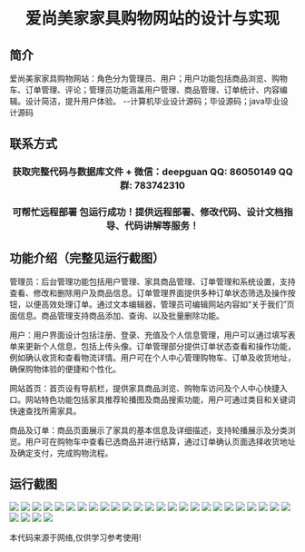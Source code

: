 <p><h1 align="center">爱尚美家家具购物网站的设计与实现</h1></p>

## 简介
爱尚美家家具购物网站：角色分为管理员、用户；用户功能包括商品浏览、购物车、订单管理、评论；管理员功能涵盖用户管理、商品管理、订单统计、内容编辑。设计简洁，提升用户体验。    --计算机毕业设计源码；毕设源码；java毕业设计源码


## 联系方式
<p><h3 align="center">获取完整代码与数据库文件 + 微信：deepguan QQ: 86050149 QQ群: 783742310</h3></p>
<p><h3 align="center">可帮忙远程部署 包运行成功！提供远程部署、修改代码、设计文档指导、代码讲解等服务！</h3></p>

## 功能介绍（完整见运行截图）
管理员：后台管理功能包括用户管理、家具商品管理、订单管理和系统设置，支持查看、修改和删除用户及商品信息。订单管理界面提供多种订单状态筛选及操作按钮，以便高效处理订单。通过文本编辑器，管理员可编辑网站内容如“关于我们”页面信息。商品管理支持商品添加、查询、以及批量删除功能。

用户：用户界面设计包括注册、登录、充值及个人信息管理，用户可以通过填写表单来更新个人信息，包括上传头像。订单管理部分提供订单状态查看和操作功能，例如确认收货和查看物流详情。用户可在个人中心管理购物车、订单及收货地址，确保购物体验的便捷和个性化。

网站首页：首页设有导航栏，提供家具商品浏览、购物车访问及个人中心快捷入口。网站特色功能包括家具推荐轮播图及商品搜索功能，用户可通过类目和关键词快速查找所需家具。

商品及订单：商品页面展示了家具的基本信息及详细描述，支持轮播展示及分类浏览。用户可在购物车中查看已选商品并进行结算，通过订单确认页面选择收货地址及确定支付，完成购物流程。


## 运行截图
![](https://bs-1329754181.cos.ap-shanghai.myqcloud.com/ssm/AisongMeijiaFurnitureShoppingWebsite/img/001.jpg)
![](https://bs-1329754181.cos.ap-shanghai.myqcloud.com/ssm/AisongMeijiaFurnitureShoppingWebsite/img/002.jpg)
![](https://bs-1329754181.cos.ap-shanghai.myqcloud.com/ssm/AisongMeijiaFurnitureShoppingWebsite/img/003.jpg)
![](https://bs-1329754181.cos.ap-shanghai.myqcloud.com/ssm/AisongMeijiaFurnitureShoppingWebsite/img/004.jpg)
![](https://bs-1329754181.cos.ap-shanghai.myqcloud.com/ssm/AisongMeijiaFurnitureShoppingWebsite/img/005.jpg)
![](https://bs-1329754181.cos.ap-shanghai.myqcloud.com/ssm/AisongMeijiaFurnitureShoppingWebsite/img/006.jpg)
![](https://bs-1329754181.cos.ap-shanghai.myqcloud.com/ssm/AisongMeijiaFurnitureShoppingWebsite/img/007.jpg)
![](https://bs-1329754181.cos.ap-shanghai.myqcloud.com/ssm/AisongMeijiaFurnitureShoppingWebsite/img/008.jpg)
![](https://bs-1329754181.cos.ap-shanghai.myqcloud.com/ssm/AisongMeijiaFurnitureShoppingWebsite/img/009.jpg)
![](https://bs-1329754181.cos.ap-shanghai.myqcloud.com/ssm/AisongMeijiaFurnitureShoppingWebsite/img/010.jpg)
![](https://bs-1329754181.cos.ap-shanghai.myqcloud.com/ssm/AisongMeijiaFurnitureShoppingWebsite/img/011.jpg)
![](https://bs-1329754181.cos.ap-shanghai.myqcloud.com/ssm/AisongMeijiaFurnitureShoppingWebsite/img/012.jpg)
![](https://bs-1329754181.cos.ap-shanghai.myqcloud.com/ssm/AisongMeijiaFurnitureShoppingWebsite/img/013.jpg)
![](https://bs-1329754181.cos.ap-shanghai.myqcloud.com/ssm/AisongMeijiaFurnitureShoppingWebsite/img/014.jpg)
![](https://bs-1329754181.cos.ap-shanghai.myqcloud.com/ssm/AisongMeijiaFurnitureShoppingWebsite/img/015.jpg)
![](https://bs-1329754181.cos.ap-shanghai.myqcloud.com/ssm/AisongMeijiaFurnitureShoppingWebsite/img/016.jpg)
![](https://bs-1329754181.cos.ap-shanghai.myqcloud.com/ssm/AisongMeijiaFurnitureShoppingWebsite/img/017.jpg)
![](https://bs-1329754181.cos.ap-shanghai.myqcloud.com/ssm/AisongMeijiaFurnitureShoppingWebsite/img/018.jpg)
![](https://bs-1329754181.cos.ap-shanghai.myqcloud.com/ssm/AisongMeijiaFurnitureShoppingWebsite/img/019.jpg)
![](https://bs-1329754181.cos.ap-shanghai.myqcloud.com/ssm/AisongMeijiaFurnitureShoppingWebsite/img/020.jpg)
![](https://bs-1329754181.cos.ap-shanghai.myqcloud.com/ssm/AisongMeijiaFurnitureShoppingWebsite/img/021.jpg)
![](https://bs-1329754181.cos.ap-shanghai.myqcloud.com/ssm/AisongMeijiaFurnitureShoppingWebsite/img/022.jpg)
![](https://bs-1329754181.cos.ap-shanghai.myqcloud.com/ssm/AisongMeijiaFurnitureShoppingWebsite/img/023.jpg)
![](https://bs-1329754181.cos.ap-shanghai.myqcloud.com/ssm/AisongMeijiaFurnitureShoppingWebsite/img/024.jpg)
![](https://bs-1329754181.cos.ap-shanghai.myqcloud.com/ssm/AisongMeijiaFurnitureShoppingWebsite/img/025.jpg)
![](https://bs-1329754181.cos.ap-shanghai.myqcloud.com/ssm/AisongMeijiaFurnitureShoppingWebsite/img/026.jpg)
![](https://bs-1329754181.cos.ap-shanghai.myqcloud.com/ssm/AisongMeijiaFurnitureShoppingWebsite/img/027.jpg)
![](https://bs-1329754181.cos.ap-shanghai.myqcloud.com/ssm/AisongMeijiaFurnitureShoppingWebsite/img/028.jpg)
![](https://bs-1329754181.cos.ap-shanghai.myqcloud.com/ssm/AisongMeijiaFurnitureShoppingWebsite/img/029.jpg)

<p>本代码来源于网络,仅供学习参考使用!</p>
